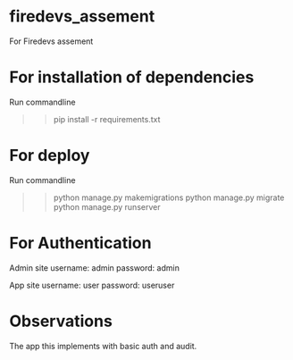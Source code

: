 # firedevs_assement
For Firedevs assement

# For installation of dependencies
Run commandline
>> pip install -r requirements.txt

# For deploy
Run commandline
>> python manage.py makemigrations
>> python manage.py migrate
>> python manage.py runserver

# For Authentication
Admin site
username: admin
password: admin

App site
username: user
password: useruser

# Observations

The app this implements with basic auth and audit.

